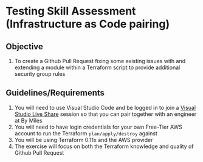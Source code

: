 # Testing Skill Assessment (Infrastructure as Code pairing)
## Objective
1. To create a Github Pull Request fixing some existing issues with and extending a module within a Terraform script to provide additional security group rules

## Guidelines/Requirements
1. You will need to use Visual Studio Code and be logged in to join a [Visual Studio Live Share](https://visualstudio.microsoft.com/services/live-share/) session so that you can pair together with an engineer at By Miles 
1. You will need to have login credentials for your own Free-Tier AWS account to run the Terraform `plan/apply/destroy` against
1. You will be using Terraform 0.11x and the AWS provider
1. The exercise will focus on both the Terraform knowledge and quality of Github Pull Request
